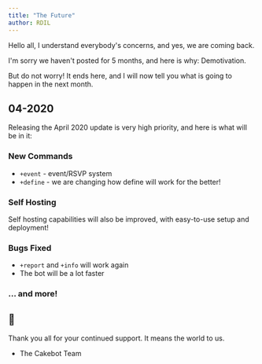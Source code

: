 ```yaml
---
title: "The Future"
author: RDIL
---
```


Hello all,
I understand everybody's concerns, and yes, we are coming back.

I'm sorry we haven't posted for 5 months, and here is why:
Demotivation.

But do not worry! It ends here, and I will now tell you what is going to happen in the next month.

## 04-2020

Releasing the April 2020 update is very high priority, and here is what will be in it:

### New Commands

* `+event` - event/RSVP system
* `+define` - we are changing how define will work for the better!

### Self Hosting

Self hosting capabilities will also be improved, with easy-to-use setup and deployment!

### Bugs Fixed

* `+report` and `+info` will work again
* The bot will be a lot faster

### ... and more!

## :tada:

Thank you all for your continued support. It means the world to us.

- The Cakebot Team
